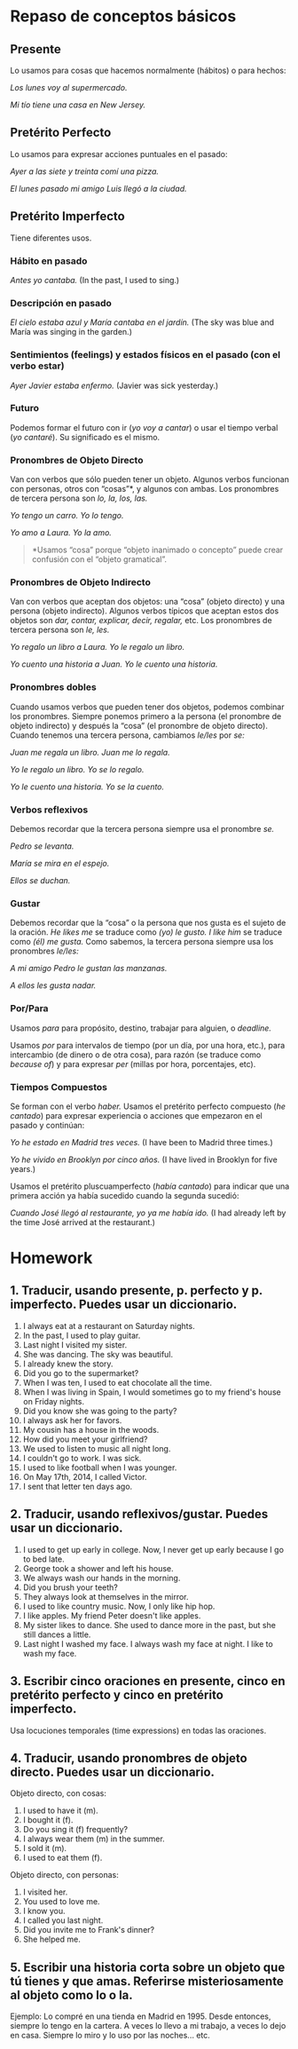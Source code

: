 # Repaso de conceptos básicos

## Presente 

Lo usamos para cosas que hacemos normalmente (hábitos) o para hechos:

_Los lunes voy al supermercado._

_Mi tío tiene una casa en New Jersey._

## Pretérito Perfecto 

Lo usamos para expresar acciones puntuales en el pasado: 

_Ayer a las siete y treinta comí una pizza._

_El lunes pasado mi amigo Luis llegó a la ciudad._

## Pretérito Imperfecto 

Tiene diferentes usos.

### Hábito en pasado 

_Antes yo cantaba._ (In the past, I used to sing.)

### Descripción en pasado 

_El cielo estaba azul y María cantaba en el jardín._ (The sky was blue and María was singing in the garden.)

### Sentimientos (feelings) y estados físicos en el pasado (con el verbo estar) 

_Ayer Javier estaba enfermo._ (Javier was sick yesterday.)

### Futuro 

Podemos formar el futuro con ir (*yo voy a cantar*) o usar el tiempo verbal (*yo cantaré*). Su significado es el mismo.

### Pronombres de Objeto Directo 

Van con verbos que sólo pueden tener un objeto. Algunos verbos funcionan con personas, otros con “cosas”*, 
y algunos con ambas. Los pronombres de tercera persona son *lo, la, los, las.*

_Yo tengo un carro. Yo lo tengo._ 

_Yo amo a Laura. Yo la amo._

> *Usamos “cosa” porque “objeto inanimado o concepto” puede crear confusión con el “objeto gramatical”.

### Pronombres de Objeto Indirecto

Van con verbos que aceptan dos objetos: una “cosa” (objeto directo) y una persona (objeto indirecto). 
Algunos verbos típicos que aceptan estos dos objetos son *dar, contar, explicar, decir, regalar,* etc. 
Los pronombres de tercera persona son *le, les.*

_Yo regalo un libro a Laura. Yo le regalo un libro._

_Yo cuento una historia a Juan. Yo le cuento una historia._

### Pronombres dobles

Cuando usamos verbos que pueden tener dos objetos, podemos combinar los pronombres. Siempre ponemos primero a 
la persona (el pronombre de objeto indirecto) y después la “cosa” (el pronombre de objeto directo). Cuando 
tenemos una tercera persona, cambiamos *le/les* por *se:*

_Juan me regala un libro. Juan me lo regala._ 

_Yo le regalo un libro. Yo se lo regalo._

_Yo le cuento una historia. Yo se la cuento._

### Verbos reflexivos

Debemos recordar que la tercera persona siempre usa el pronombre *se.* 

_Pedro se levanta._ 

_María se mira en el espejo._ 

_Ellos se duchan._

### Gustar

Debemos recordar que la “cosa” o la persona que nos gusta es el sujeto de la oración. *He likes me* 
se traduce como *(yo) le gusto. I like him* se traduce como *(él) me gusta.* Como sabemos, la tercera persona 
siempre usa los pronombres *le/les:* 

_A mi amigo Pedro le gustan las manzanas._ 

_A ellos les gusta nadar._

### Por/Para

Usamos *para* para propósito, destino, trabajar para alguien, o *deadline.* 

Usamos *por* para intervalos de tiempo (por un día, por una hora, etc.), para intercambio (de dinero o de otra cosa), 
para razón (se traduce como *because of*) y para expresar *per* (millas por hora, porcentajes, etc).

### Tiempos Compuestos 

Se forman con el verbo *haber.* Usamos el pretérito perfecto compuesto (*he cantado*) para expresar experiencia 
o acciones que empezaron en el pasado y continúan:

_Yo he estado en Madrid tres veces._ (I have been to Madrid three times.)

_Yo he vivido en Brooklyn por cinco años._ (I have lived in Brooklyn for five years.)

Usamos el pretérito pluscuamperfecto (*había cantado*) para indicar que una primera acción ya había sucedido 
cuando la segunda sucedió:

*Cuando José llegó al restaurante, yo ya me había ido.* 
(I had already left by the time José arrived at the restaurant.)

# Homework

## 1. Traducir, usando presente, p. perfecto y p. imperfecto. Puedes usar un diccionario.

1. I always eat at a restaurant on Saturday nights.
2. In the past, I used to play guitar.
3. Last night I visited my sister.
4. She was dancing. The sky was beautiful.
5. I already knew the story.
6. Did you go to the supermarket?
7. When I was ten, I used to eat chocolate all the time.
8. When I was living in Spain, I would sometimes go to my friend's house on Friday nights.
9. Did you know she was going to the party?
10. I always ask her for favors.
11. My cousin has a house in the woods.
12. How did you meet your girlfriend?
13. We used to listen to music all night long.
14. I couldn't go to work. I was sick.
15. I used to like football when I was younger.
16. On May 17th, 2014, I called Victor.
17. I sent that letter ten days ago.

## 2. Traducir, usando reflexivos/gustar. Puedes usar un diccionario.

1. I used to get up early in college. Now, I never get up early because I go to bed late.
2. George took a shower and left his house.
3. We always wash our hands in the morning.
4. Did you brush your teeth?
5. They always look at themselves in the mirror.
6. I used to like country music. Now, I only like hip hop.
7. I like apples. My friend Peter doesn't like apples.
8. My sister likes to dance. She used to dance more in the past, but she still dances a little.
9. Last night I washed my face. I always wash my face at night. I like to wash my face.

## 3. Escribir cinco oraciones en presente, cinco en pretérito perfecto y cinco en pretérito imperfecto. 

Usa locuciones temporales (time expressions) en todas las oraciones.

## 4. Traducir, usando pronombres de objeto directo. Puedes usar un diccionario.

Objeto directo, con cosas:

1. I used to have it (m).
2. I bought it (f).
3. Do you sing it (f) frequently?
4. I always wear them (m) in the summer.
5. I sold it (m).
6. I used to eat them (f).

Objeto directo, con personas:

1. I visited her.
2. You used to love me.
3. I know you.
4. I called you last night.
5. Did you invite me to Frank's dinner?
6. She helped me.

## 5. Escribir una historia corta sobre un objeto que tú tienes y que amas. Referirse misteriosamente al objeto como lo o la.

Ejemplo: Lo compré en una tienda en Madrid en 1995. Desde entonces, siempre lo tengo en la cartera. A veces lo llevo 
a mi trabajo, a veces lo dejo en casa. Siempre lo miro y lo uso por las noches... etc.